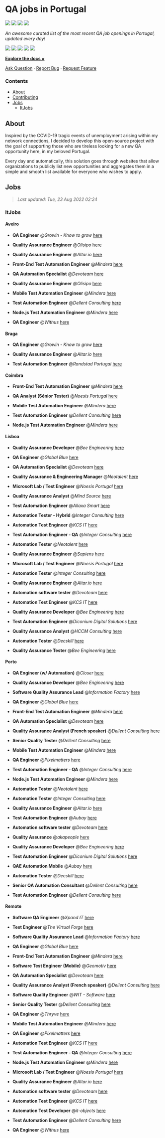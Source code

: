 QA jobs in Portugal
========================

![](https://img.shields.io/static/v1?label=%F0%9F%8C%9F&message=If%20Useful&color=BC4E99)
[![](https://img.shields.io/github/stars/sergiomartins8/qa-jobs-in-portugal)](https://github.com/sergiomartins8/qa-jobs-in-portugal/stargazers)
[![](https://img.shields.io/github/forks/sergiomartins8/qa-jobs-in-portugal)](https://github.com/sergiomartins8/qa-jobs-in-portugal/network/members)
[![](https://img.shields.io/badge/-sergiomartins8-blue?logo=Linkedin&logoColor=white)](https://www.linkedin.com/in/sergiomartins8/)

_An awesome curated list of the most recent QA job openings in Portugal, updated every day!_

[![](https://img.shields.io/github/v/release/sergiomartins8/qa-jobs-in-portugal)](https://github.com/sergiomartins8/qa-jobs-in-portugal/releases)
[![](https://github.com/sergiomartins8/qa-jobs-in-portugal/workflows/release/badge.svg)](https://github.com/sergiomartins8/qa-jobs-in-portugal/actions?query=workflow%3Arelease)
[![](https://img.shields.io/github/issues/sergiomartins8/qa-jobs-in-portugal)](https://github.com/sergiomartins8/qa-jobs-in-portugal/issues)
[![](https://img.shields.io/github/contributors/sergiomartins8/qa-jobs-in-portugal)](https://github.com/sergiomartins8/qa-jobs-in-portugal/graphs/contributors)
[![](https://img.shields.io/github/license/sergiomartins8/qa-jobs-in-portugal)](https://github.com/sergiomartins8/qa-jobs-in-portugal/blob/master/LICENSE)

**[Explore the docs »](https://github.com/sergiomartins8/qa-jobs-in-portugal/blob/master/docs/DOCUMENTATION.md)**

[Ask Question](https://github.com/sergiomartins8/qa-jobs-in-portugal/issues) 
·
[Report Bug](https://github.com/sergiomartins8/qa-jobs-in-portugal/issues)
·
[Request Feature](https://github.com/sergiomartins8/qa-jobs-in-portugal/issues)

### Contents
* [About](#about)
* [Contributing](https://github.com/sergiomartins8/qa-jobs-in-portugal/blob/master/docs/CONTRIBUTING.md)
* [Jobs](#jobs)
  * [ItJobs](#itjobs)

## About
Inspired by the COVID-19 tragic events of unemployment arising within my network connections, I decided to develop this open-source project with the goal of supporting those who are tireless looking for a new QA opportunity here, in my beloved Portugal.

Every day and automatically, this solution goes through websites that allow organizations to publicly list new opportunities and aggregates them in a simple and smooth list available for everyone who wishes to apply.

Jobs
---------

> _Last updated: Tue, 23 Aug 2022 02:24_

### ItJobs

#### Aveiro

- **QA Engineer** @_Growin - Know to grow_ [here](https://www.itjobs.pt/oferta/440265/qa-engineer)


- **Quality Assurance Engineer** @_Olisipo_ [here](https://www.itjobs.pt/oferta/440177/quality-assurance-engineer)


- **Quality Assurance Engineer** @_Altar.io_ [here](https://www.itjobs.pt/oferta/440943/quality-assurance-engineer)


- **Front-End Test Automation Engineer** @_Mindera_ [here](https://www.itjobs.pt/oferta/440051/front-end-test-automation-engineer)


- **QA Automation Specialist** @_Devoteam_ [here](https://www.itjobs.pt/oferta/440639/qa-automation-specialist)


- **Quality Assurance Engineer** @_Olisipo_ [here](https://www.itjobs.pt/oferta/440163/quality-assurance-engineer)


- **Mobile Test Automation Engineer** @_Mindera_ [here](https://www.itjobs.pt/oferta/440146/mobile-test-automation-engineer)


- **Test Automation Engineer** @_Dellent Consulting_ [here](https://www.itjobs.pt/oferta/439489/test-automation-engineer)


- **Node.js Test Automation Engineer** @_Mindera_ [here](https://www.itjobs.pt/oferta/439499/node-js-test-automation-engineer)


- **QA Engineer** @_Withus_ [here](https://www.itjobs.pt/oferta/440478/qa-engineer)

#### Braga

- **QA Engineer** @_Growin - Know to grow_ [here](https://www.itjobs.pt/oferta/440265/qa-engineer)


- **Quality Assurance Engineer** @_Altar.io_ [here](https://www.itjobs.pt/oferta/440943/quality-assurance-engineer)


- **Test Automation Engineer** @_Randstad Portugal_ [here](https://www.itjobs.pt/oferta/440154/test-automation-engineer)

#### Coimbra

- **Front-End Test Automation Engineer** @_Mindera_ [here](https://www.itjobs.pt/oferta/440051/front-end-test-automation-engineer)


- **QA Analyst (Sénior Tester)** @_Noesis Portugal_ [here](https://www.itjobs.pt/oferta/439945/qa-analyst-senior-tester)


- **Mobile Test Automation Engineer** @_Mindera_ [here](https://www.itjobs.pt/oferta/440146/mobile-test-automation-engineer)


- **Test Automation Engineer** @_Dellent Consulting_ [here](https://www.itjobs.pt/oferta/439489/test-automation-engineer)


- **Node.js Test Automation Engineer** @_Mindera_ [here](https://www.itjobs.pt/oferta/439499/node-js-test-automation-engineer)

#### Lisboa

- **Quality Assurance Developer** @_Bee Engineering_ [here](https://www.itjobs.pt/oferta/440741/quality-assurance-developer)


- **QA Engineer** @_Global Blue_ [here](https://www.itjobs.pt/oferta/440804/qa-engineer)


- **QA Automation Specialist** @_Devoteam_ [here](https://www.itjobs.pt/oferta/440639/qa-automation-specialist)


- **Quality Assurance & Engineering Manager** @_Neotalent_ [here](https://www.itjobs.pt/oferta/439143/quality-assurance-engineering-manager)


- **Microsoft Lab / Test Engineer** @_Noesis Portugal_ [here](https://www.itjobs.pt/oferta/439699/microsoft-lab-test-engineer)


- **Quality Assurance Analyst** @_Mind Source_ [here](https://www.itjobs.pt/oferta/439100/quality-assurance-analyst)


- **Test Automation Engineer** @_Allaxa Smart_ [here](https://www.itjobs.pt/oferta/440505/test-automation-engineer)


- **Automation Tester - Hybrid** @_Integer Consulting_ [here](https://www.itjobs.pt/oferta/439776/automation-tester-hybrid)


- **Automation Test Engineer** @_KCS IT_ [here](https://www.itjobs.pt/oferta/440903/automation-test-engineer)


- **Test Automation Engineer - QA** @_Integer Consulting_ [here](https://www.itjobs.pt/oferta/440413/test-automation-engineer-qa)


- **Automation Tester** @_Neotalent_ [here](https://www.itjobs.pt/oferta/438673/automation-tester)


- **Quality Assurance Engineer** @_Sapiens_ [here](https://www.itjobs.pt/oferta/439679/quality-assurance-engineer-hybrid)


- **Microsoft Lab / Test Engineer** @_Noesis Portugal_ [here](https://www.itjobs.pt/oferta/439746/microsoft-lab-test-engineer)


- **Automation Tester** @_Integer Consulting_ [here](https://www.itjobs.pt/oferta/439134/automation-tester)


- **Quality Assurance Engineer** @_Altar.io_ [here](https://www.itjobs.pt/oferta/440943/quality-assurance-engineer)


- **Automation software tester** @_Devoteam_ [here](https://www.itjobs.pt/oferta/439394/automation-software-tester)


- **Automation Test Engineer** @_KCS IT_ [here](https://www.itjobs.pt/oferta/440830/automation-test-engineer)


- **Quality Assurance Developer** @_Bee Engineering_ [here](https://www.itjobs.pt/oferta/440392/quality-assurance-developer)


- **Test Automation Engineer** @_Diconium Digital Solutions_ [here](https://www.itjobs.pt/oferta/441132/test-automation-engineer)


- **Quality Assurance Analyst** @_HCCM Consulting_ [here](https://www.itjobs.pt/oferta/440083/quality-assurance-analyst)


- **Automation Tester** @_Decskill_ [here](https://www.itjobs.pt/oferta/438979/automation-tester)


- **Quality Assurance Tester** @_Bee Engineering_ [here](https://www.itjobs.pt/oferta/438195/quality-assurance-tester)

#### Porto

- **QA Engineer (w/ Automation)** @_Closer_ [here](https://www.itjobs.pt/oferta/439597/qa-engineer-w-automation)


- **Quality Assurance Developer** @_Bee Engineering_ [here](https://www.itjobs.pt/oferta/440741/quality-assurance-developer)


- **Software Quality Assurance Lead** @_Information Factory_ [here](https://www.itjobs.pt/oferta/438433/software-quality-assurance-lead)


- **QA Engineer** @_Global Blue_ [here](https://www.itjobs.pt/oferta/440804/qa-engineer)


- **Front-End Test Automation Engineer** @_Mindera_ [here](https://www.itjobs.pt/oferta/440051/front-end-test-automation-engineer)


- **QA Automation Specialist** @_Devoteam_ [here](https://www.itjobs.pt/oferta/440639/qa-automation-specialist)


- **Quality Assurance Analyst (French speaker)** @_Dellent Consulting_ [here](https://www.itjobs.pt/oferta/439829/quality-assurance-analyst-french-speaker)


- **Senior Quality Tester** @_Dellent Consulting_ [here](https://www.itjobs.pt/oferta/440503/senior-quality-tester)


- **Mobile Test Automation Engineer** @_Mindera_ [here](https://www.itjobs.pt/oferta/440146/mobile-test-automation-engineer)


- **QA Engineer** @_Pixelmatters_ [here](https://www.itjobs.pt/oferta/440081/qa-engineer)


- **Test Automation Engineer - QA** @_Integer Consulting_ [here](https://www.itjobs.pt/oferta/440413/test-automation-engineer-qa)


- **Node.js Test Automation Engineer** @_Mindera_ [here](https://www.itjobs.pt/oferta/439499/node-js-test-automation-engineer)


- **Automation Tester** @_Neotalent_ [here](https://www.itjobs.pt/oferta/438673/automation-tester)


- **Automation Tester** @_Integer Consulting_ [here](https://www.itjobs.pt/oferta/439134/automation-tester)


- **Quality Assurance Engineer** @_Altar.io_ [here](https://www.itjobs.pt/oferta/440943/quality-assurance-engineer)


- **Test Automation Engineer** @_Aubay_ [here](https://www.itjobs.pt/oferta/438636/test-automation-engineer)


- **Automation software tester** @_Devoteam_ [here](https://www.itjobs.pt/oferta/439394/automation-software-tester)


- **Quality Assurance** @_akapeople_ [here](https://www.itjobs.pt/oferta/439966/quality-assurance)


- **Quality Assurance Developer** @_Bee Engineering_ [here](https://www.itjobs.pt/oferta/440392/quality-assurance-developer)


- **Test Automation Engineer** @_Diconium Digital Solutions_ [here](https://www.itjobs.pt/oferta/441132/test-automation-engineer)


- **QAE Automation Mobile** @_Aubay_ [here](https://www.itjobs.pt/oferta/438628/qae-automation-mobile)


- **Automation Tester** @_Decskill_ [here](https://www.itjobs.pt/oferta/438979/automation-tester)


- **Senior QA Automation Consultant** @_Dellent Consulting_ [here](https://www.itjobs.pt/oferta/439884/senior-qa-automation-consultant)


- **Test Automation Engineer** @_Dellent Consulting_ [here](https://www.itjobs.pt/oferta/439489/test-automation-engineer)

#### Remote

- **Software QA Engineer** @_Xpand IT_ [here](https://www.itjobs.pt/oferta/439033/software-qa-engineer)


- **Test Engineer** @_The Virtual Forge_ [here](https://www.itjobs.pt/oferta/439094/test-engineer)


- **Software Quality Assurance Lead** @_Information Factory_ [here](https://www.itjobs.pt/oferta/438433/software-quality-assurance-lead)


- **QA Engineer** @_Global Blue_ [here](https://www.itjobs.pt/oferta/440804/qa-engineer)


- **Front-End Test Automation Engineer** @_Mindera_ [here](https://www.itjobs.pt/oferta/440051/front-end-test-automation-engineer)


- **Software Test Engineer (Mobile)** @_Geomotiv_ [here](https://www.itjobs.pt/oferta/440872/software-test-engineer-mobile)


- **QA Automation Specialist** @_Devoteam_ [here](https://www.itjobs.pt/oferta/440639/qa-automation-specialist)


- **Quality Assurance Analyst (French speaker)** @_Dellent Consulting_ [here](https://www.itjobs.pt/oferta/439829/quality-assurance-analyst-french-speaker)


- **Software Quality Engineer** @_WIT - Software_ [here](https://www.itjobs.pt/oferta/440263/software-quality-engineer)


- **Senior Quality Tester** @_Dellent Consulting_ [here](https://www.itjobs.pt/oferta/440503/senior-quality-tester)


- **QA Engineer** @_Thryve_ [here](https://www.itjobs.pt/oferta/439735/qa-engineer)


- **Mobile Test Automation Engineer** @_Mindera_ [here](https://www.itjobs.pt/oferta/440146/mobile-test-automation-engineer)


- **QA Engineer** @_Pixelmatters_ [here](https://www.itjobs.pt/oferta/440081/qa-engineer)


- **Automation Test Engineer** @_KCS IT_ [here](https://www.itjobs.pt/oferta/440903/automation-test-engineer)


- **Test Automation Engineer - QA** @_Integer Consulting_ [here](https://www.itjobs.pt/oferta/440413/test-automation-engineer-qa)


- **Node.js Test Automation Engineer** @_Mindera_ [here](https://www.itjobs.pt/oferta/439499/node-js-test-automation-engineer)


- **Microsoft Lab / Test Engineer** @_Noesis Portugal_ [here](https://www.itjobs.pt/oferta/439746/microsoft-lab-test-engineer)


- **Quality Assurance Engineer** @_Altar.io_ [here](https://www.itjobs.pt/oferta/440943/quality-assurance-engineer)


- **Automation software tester** @_Devoteam_ [here](https://www.itjobs.pt/oferta/439394/automation-software-tester)


- **Automation Test Engineer** @_KCS IT_ [here](https://www.itjobs.pt/oferta/440830/automation-test-engineer)


- **Automation Test Developer** @_it-objects_ [here](https://www.itjobs.pt/oferta/438685/automation-test-developer)


- **Test Automation Engineer** @_Dellent Consulting_ [here](https://www.itjobs.pt/oferta/439489/test-automation-engineer)


- **QA Engineer** @_Withus_ [here](https://www.itjobs.pt/oferta/440478/qa-engineer)


